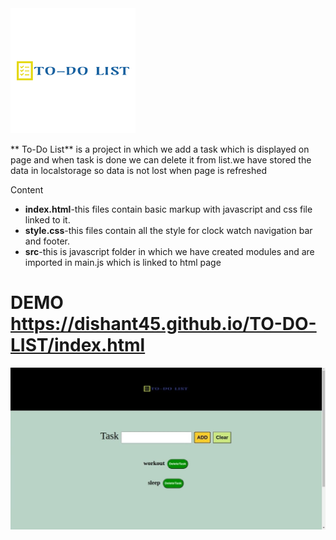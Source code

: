 

<img src='./images/logo.png'>

** To-Do List** is a project in which we add a task which is displayed on page and when task is done we can delete it from list.we have stored the data in localstorage so data is not lost when page is refreshed

Content

- **index.html**-this files contain basic markup with javascript and css file linked to it.
- **style.css**-this files contain all the style for clock watch navigation bar and footer.
- **src**-this is javascript folder in which we have created modules and are imported in main.js which is linked to html page

# DEMO https://dishant45.github.io/TO-DO-LIST/index.html

<img src='./images/banner.jpeg'>
